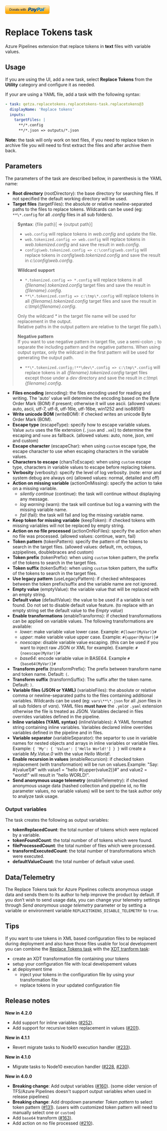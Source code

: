 [![Donate](images/donate.png)](https://www.paypal.me/qetza/5)

# Replace Tokens task
Azure Pipelines extension that replace tokens in **text** files with variable values.

## Usage
If you are using the UI, add a new task, select **Replace Tokens** from the **Utility** category and configure it as needed.

If your are using a YAML file, add a task with the following syntax:
```yaml
- task: qetza.replacetokens.replacetokens-task.replacetokens@3
  displayName: 'Replace tokens'
  inputs:
    targetFiles: |
      **/*.config
      **/*.json => outputs/*.json
```

**Note:** the task will only work on text files, if you need to replace token in archive file you will need to first extract the files and after archive them back.

## Parameters
The parameters of the task are described bellow, in parenthesis is the YAML name:

- **Root directory** (rootDirectory): the base directory for searching files. If not specified the default working directory will be used.
- **Target files** (targetFiles): the absolute or relative newline-separated paths to the files to replace tokens. Wildcards can be used (eg: `**\*.config` for all _.config_ files in all sub folders).
> **Syntax**: {file path}[ => {output path}]  
>
> - `web.config` will replace tokens in _web.config_ and update the file.
> - `web.tokenized.config => web.config` will replace tokens in _web.tokenized.config_ and save the result in _web.config_.
> - `config\web.tokenized.config => c:\config\web.config` will replace tokens in _config\web.tokenized.config_ and save the result in _c:\\config\web.config_.
>
> **Wildcard support**
> - `*.tokenized.config => *.config` will replace tokens in all _{filename}.tokenized.config_ target files and save the result in _{filename}.config_.
> - `**\*.tokenized.config => c:\tmp\*.config` will replace tokens in all _{filename}.tokenized.config_ target files and save the result in _c:\tmp\\{filename}.config_.
>
> Only the wildcard _*_ in the target file name will be used for replacement in the output.\
> Relative paths in the output pattern are relative to the target file path.\
>
> **Negative pattern**\
> If you want to use negative pattern in target file, use a semi-colon `;` to separate the including pattern and the negative patterns. When using output syntax, only the wildcard in the first pattern will be used for generating the output path.
> - `**\*.tokenized.config;!**\dev\*.config => c:\tmp\*.config` will replace tokens in all _{filename}.tokenized.config_ target files except those under a _dev_ directory and save the result in _c:\tmp\\{filename}.config_.

- **Files encoding** (encoding): the files encoding used for reading and writing. The 'auto' value will determine the encoding based on the Byte Order Mark (BOM) if present; otherwise it will use ascii. (allowed values: auto, ascii, utf-7, utf-8, utf-16le, utf-16be, win1252 and iso88591)
- **Write unicode BOM** (writeBOM): if checked writes an unicode Byte Order Mark (BOM).
- **Escape type** (escapeType): specify how to escape variable values. Value `auto` uses the file extension (`.json` and `.xml`) to determine the escaping and `none` as fallback. (allowed values: auto, none, json, xml and custom)
- **Escape character** (escapeChar): when using `custom` escape type, the escape character to use when escaping characters in the variable values.
- **Characters to escape** (charsToEscape): when using `custom` escape type, characters in variable values to escape before replacing tokens.
- **Verbosity** (verbosity): specify the level of log verbosity. (note: error and system debug are always on) (allowed values: normal, detailed and off)
- **Action on missing variable** (actionOnMissing): specify the action to take on a missing variable.
  - _silently continue_ (continue): the task will continue without displaying any message.
  - _log warning_ (warn): the task will continue but log a warning with the missing variable name.
  - _fail_ (fail): the task will fail and log the missing variable name.
- **Keep token for missing variable** (keepToken): if checked tokens with missing variables will not be replaced by empty string.
- **Action on no file processed** (actionOnNoFiles):  specify the action when no file was processed. (allowed values: continue, warn, fail)
- **Token pattern** (tokenPattern): specify the pattern of the tokens to search in the target files. (allowed values: default, rm, octopus, azpipelines, doublebraces and custom)
- **Token prefix** (tokenPrefix): when using `custom` token pattern, the prefix of the tokens to search in the target files.
- **Token suffix** (tokenSuffix): when using `custom` token pattern, the suffix of the tokens to search in the target files.
- **Use legacy pattern** (useLegacyPattern): if checked whitespaces between the token prefix/suffix and the variable name are not ignored.  
- **Empty value** (emptyValue): the variable value that will be replaced with an empty string.
- **Default value** (defaultValue): the value to be used if a variable is not found. Do not set to disable default value feature. (to replace with an empty string set the default value to the _Empty value_)
- **Enable transformations** (enableTransforms): if checked transformations can be applied on variable values. The following transformations are available:
  - _lower_: make variable value lower case. Example: `#{lower(MyVar)}#`
  - _upper_: make variable value upper case. Example: `#{upper(MyVar)}#`
  - _noescape_: disable variable value escaping. (this can be used if you want to inject raw JSON or XML for example). Example: `#{noescape(MyVar)}#`
  - _base64_: encode variable value in BASE64. Example `#{base64(MyVar)}#`
- **Transform prefix** (transformPrefix): The prefix between transform name and token name. Default: `(`.
- **Transform suffix** (transformSuffix): The suffix after the token name. Default: `)`.
- **Variable files (JSON or YAML)** (variableFiles): the absolute or relative comma or newline-separated paths to the files containing additional variables. Wildcards can be used (eg: `vars\**\*.json` for all _.json_ files in all sub folders of _vars_). YAML files **must have** the `.yml`or `.yaml` extension otherwise the file is treated as JSON. Variables declared in files overrides variables defined in the pipeline.
- **Inline variables (YAML syntax)** (inlineVariables): A YAML formatted string containing inline variables. Variables declared inline overrides variables defined in the pipeline and in files.
- **Variable separator** (variableSeparator): the separtor to use in variable names for nested objects and arrays in inline variables or variable files. Example: `{ 'My': { 'Value': ['Hello World!'] } }` will create a variable _My.Value.0_ with the value _Hello World!_.
- **Enable recursion in values** (enableRecursion): if checked token replacement (with transformation) will be run on values.Example: "Say: #{value1}#" with value1 = "hello #{upper(value2)}#" and value2 = "world!" will result in "hello WORLD!".
- **Send anonymous usage telemetry** (enableTelemetry): if checked anonymous usage data (hashed collection and pipeline id, no file parameter values, no variable values) will be sent to the task author only to analyze task usage.

### Output variables
The task creates the following as output variables:
- **tokenReplacedCount**: the total number of tokens which were replaced by a variable.
- **tokenFoundCount**: the total number of of tokens which were found.
- **fileProcessedCount**: the total number of files which were processed.
- **transformExecutedCount**: the total number of transformations which were executed.
- **defaultValueCount**: the total number of default value used.

## Data/Telemetry
The Replace Tokens task for Azure Pipelines collects anonymous usage data and sends them to its author to help improve the product by default. If you don’t wish to send usage data, you can change your telemetry settings through _Send anonymous usage telemetry_ parameter or by setting a variable or environment variable `REPLACETOKENS_DISABLE_TELEMETRY` to `true`.

## Tips
If you want to use tokens in XML based configuration files to be replaced during deployment and also have those files usable for local development you can combine the [Replace Tokens task](https://marketplace.visualstudio.com/items?itemName=qetza.replacetokens) with the [XDT tranform task](https://marketplace.visualstudio.com/items?itemName=qetza.xdttransform):
- create an XDT transformation file containing your tokens
- setup your configuration file with local developement values
- at deployment time
  - inject your tokens in the configuration file by using your transformation file
  - replace tokens in your updated configuration file

## Release notes
**New in 4.2.0**
- Add support for inline variables ([#252](https://github.com/qetza/vsts-replacetokens-task/issues/252)).
- Add support for recursive token replacement in values ([#201](https://github.com/qetza/vsts-replacetokens-task/issues/201)).

**New in 4.1.1**
- Revert migrate tasks to Node10 execution handler ([#233](https://github.com/qetza/vsts-replacetokens-task/issues/233)).

**New in 4.1.0**
- Migrate tasks to Node10 execution handler ([#228](https://github.com/qetza/vsts-replacetokens-task/issues/228), [#230](https://github.com/qetza/vsts-replacetokens-task/issues/230)).

**New in 4.0.0**
- **Breaking change**: Add output variables ([#160](https://github.com/qetza/vsts-replacetokens-task/issues/160)). (some older version of TFS/Azure Pipelines doesn't support output variables when used in release pipelines)
- **Breaking change**: Add dropdown parameter _Token pattern_ to select token pattern ([#131](https://github.com/qetza/vsts-replacetokens-task/issues/131)). (users with customized token pattern will need to manually select one or `custom`)
- Add `base64` transform ([#163](https://github.com/qetza/vsts-replacetokens-task/issues/163)).
- Add action on no file processed ([#210](https://github.com/qetza/vsts-replacetokens-task/issues/210)).